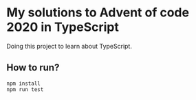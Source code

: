 # My solutions to Advent of code 2020 in TypeScript

Doing this project to learn about TypeScript.

## How to run?

```
npm install
npm run test
```